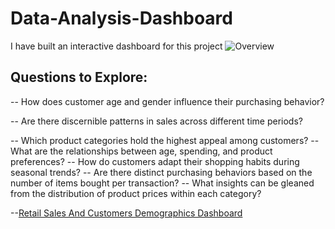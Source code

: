 # Data-Analysis-Dashboard

I have built an interactive dashboard for this project
![Overview](https://github.com/user-attachments/assets/eb06296c-0fb4-43a4-8a30-ba0ed9402d59)


## Questions to Explore: 

-- How does customer age and gender influence their purchasing behavior?

-- Are there discernible patterns in sales across different time periods?

-- Which product categories hold the highest appeal among customers? 
-- What are the relationships between age, spending, and product preferences? 
-- How do customers adapt their shopping habits during seasonal trends? 
-- Are there distinct purchasing behaviors based on the number of items bought per transaction? 
-- What insights can be gleaned from the distribution of product prices within each category?

--<a href="https://github.com/Shegstar/Data-Analysis-Dashboard/blob/main/retail_sales_dataset%20new.pbix">Retail Sales And Customers Demographics Dashboard</a>
